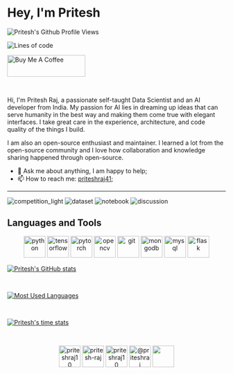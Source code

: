 # Hey, I'm Pritesh <img src="https://media.giphy.com/media/hvRJCLFzcasrR4ia7z/giphy.gif" width="10px">

![Pritesh's Github Profile Views](https://komarev.com/ghpvc/?username=priteshraj109&color=blueviolet)  

![Lines of code](https://img.shields.io/badge/From%20Hello%20World%20I%27ve%20Written-2.1%20million%20lines%20of%20code-blue)

<a href="https://www.buymeacoffee.com/priteshraj" target="_blank"><img src="https://cdn.buymeacoffee.com/buttons/v2/default-yellow.png" alt="Buy Me A Coffee" height= "50px" width="180px" ></a>

<br/>

Hi, I'm Pritesh Raj, a passionate self-taught Data Scientist and an AI developer from India. My passion for AI lies in dreaming up ideas that can serve humanity in the best way and making them come true with elegant interfaces. I take great care in the experience, architecture, and code quality of the things I build.

I am also an open-source enthusiast and maintainer. I learned a lot from the open-source community and I love how collaboration and knowledge sharing happened through open-source.
  
- 💬 Ask me about anything, I am happy to help;
- 📫 How to reach me: [priteshraj41](https://mail.google.com/mail/u/?authuser=priteshraj41@gmail.com);

---

![competition_light](https://road-to-kaggle-grandmaster.vercel.app/api/badges/priteshraj10/competition/light)
![dataset](https://road-to-kaggle-grandmaster.vercel.app/api/badges/priteshraj10/dataset/light)
![notebook](https://road-to-kaggle-grandmaster.vercel.app/api/badges/priteshraj10/notebook/light)
![discussion](https://road-to-kaggle-grandmaster.vercel.app/api/badges/priteshraj10/discussion/light)


## Languages and Tools

<p align="center">

<img src="https://www.vectorlogo.zone/logos/python/python-icon.svg" alt="python" width="50" height="50"/>

<img src="https://www.vectorlogo.zone/logos/tensorflow/tensorflow-icon.svg" alt="tensorflow" width="50" height="50"/>

<img src="https://www.vectorlogo.zone/logos/pytorch/pytorch-icon.svg" alt="pytorch" width="50" height="50"/>

<img src="https://www.vectorlogo.zone/logos/opencv/opencv-icon.svg" alt="opencv" width="50" height="50"/>

<img src="https://www.vectorlogo.zone/logos/git-scm/git-scm-icon.svg" alt="git" width="50" height="50"/>

<img src="https://www.vectorlogo.zone/logos/mongodb/mongodb-icon.svg" alt="mongodb" width="50" height="50"/>

<img src="https://www.vectorlogo.zone/logos/mysql/mysql-icon.svg" alt="mysql" width="50" height="50"/>

<img src="https://www.vectorlogo.zone/logos/pocoo_flask/pocoo_flask-icon.svg" alt="flask" width="50" height="50"/>

</p>

[![Pritesh's GitHub stats](https://github-readme-stats.vercel.app/api?username=Priteshraj10&count_private=True&show_icons=True)](https://github.com/Priteshraj10/github-readme-stats)

<br/>

[![Most Used Languages](https://github-readme-stats.vercel.app/api/top-langs/?username=Priteshraj10&langs_count=10)](https://github.com/Priteshraj10/github-readme-stats)

<br/>

[![Pritesh's time stats](https://github-readme-stats.vercel.app/api/wakatime?username=@priteshraj10)](https://github.com/Priteshraj10/github-readme-stats)

<br/>

<p align="center">
<a href="https://www.linkedin.com/in/priteshraj10/" target="blank"><img align="center" src="https://www.vectorlogo.zone/logos/linkedin/linkedin-tile.svg" alt="priteshraj10" height="50" width="50" /></a> <a href="https://stackoverflow.com/users/15358565/pritesh-raj" target="blank"><img align="center" src="https://www.vectorlogo.zone/logos/stackoverflow/stackoverflow-icon.svg" alt="pritesh-raj" height="50" width="50" /></a>
<a href="https://www.kaggle.com/priteshraj10" target="blank"><img align="center" src="https://www.vectorlogo.zone/logos/kaggle/kaggle-icon.svg" alt="priteshraj10" height="50" width="50" /></a> <a href="https://priteshraj.medium.com/" target="blank">
<img align="center" src="https://www.vectorlogo.zone/logos/medium/medium-tile.svg" alt="@priteshraj" height="50" width="50" /></a> <a href="https://sheddinglightupon.wordpress.com" target="blank">
<img align="center" src="https://www.vectorlogo.zone/logos/wordpress/wordpress-tile.svg" height="50" width="50" /></a>
</p>
